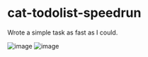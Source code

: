 # cat-todolist-speedrun

Wrote a simple task as fast as I could.

![image](https://github.com/user-attachments/assets/253ce7f0-d9ca-4f27-b997-1dd8473ecca8)
![image](https://github.com/user-attachments/assets/fff41664-f971-4e2f-b5e9-195a9703e035)
